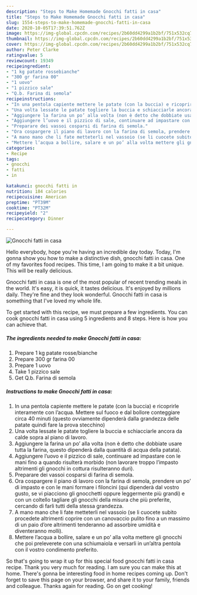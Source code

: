 ```yaml
---
description: "Steps to Make Homemade Gnocchi fatti in casa"
title: "Steps to Make Homemade Gnocchi fatti in casa"
slug: 1554-steps-to-make-homemade-gnocchi-fatti-in-casa
date: 2020-10-05T17:39:51.762Z
image: https://img-global.cpcdn.com/recipes/2b60dd4299a1b2bf/751x532cq70/gnocchi-fatti-in-casa-recipe-main-photo.jpg
thumbnail: https://img-global.cpcdn.com/recipes/2b60dd4299a1b2bf/751x532cq70/gnocchi-fatti-in-casa-recipe-main-photo.jpg
cover: https://img-global.cpcdn.com/recipes/2b60dd4299a1b2bf/751x532cq70/gnocchi-fatti-in-casa-recipe-main-photo.jpg
author: Peter Clarke
ratingvalue: 5
reviewcount: 19349
recipeingredient:
- "1 kg patate rossebianche"
- "300 gr farina 00"
- "1 uovo"
- "1 pizzico sale"
- "Q.b. Farina di semola"
recipeinstructions:
- "In una pentola capiente mettere le patate (con la buccia) e ricoprirle interamente con l’acqua. Mettere sul fuoco e dal bollore conteggiare circa 40 minuti (questo ovviamente dipenderà dalla grandezza delle patate quindi fare la prova stecchino)"
- "Una volta lessate le patate togliere la buccia e schiacciarle ancora da calde sopra al piano di lavoro."
- "Aggiungere la farina un po’ alla volta (non è detto che dobbiate usare tutta la farina, questo dipenderà dalla quantità di acqua della patata)."
- "Aggiungere l’uovo e il pizzico di sale, continuare ad impastare con le mani fino a quando risulterà morbido (non lavorare troppo l’impasto altrimenti gli gnocchi in cottura risulteranno duri)."
- "Preparare dei vassoi cosparsi di farina di semola."
- "Ora cospargere il piano di lavoro con la farina di semola, prendere un po’ di impasto e con le mani formare i filoncini (qui dipenderà dal vostro gusto, se vi piacciono gli gnocchetti oppure leggermente più grandi) e con un coltello tagliare gli gnocchi della misura che più preferite, cercando di farli tutti della stessa grandezza."
- "A mano mano che li fate metteterli nel vassoio (se li cuocete subito procedete altrimenti coprire con un canovaccio pulito fino a un massimo di un paio d’ore altrimenti tenderanno ad assorbire umidità e diventeranno molli)."
- "Mettere l’acqua a bollire, salare e un po’ alla volta mettere gli gnocchi che poi preleverete con una schiumaiola e versarli in un’altra pentola con il vostro condimento preferito."
categories:
- Recipe
tags:
- gnocchi
- fatti
- in

katakunci: gnocchi fatti in 
nutrition: 184 calories
recipecuisine: American
preptime: "PT39M"
cooktime: "PT32M"
recipeyield: "2"
recipecategory: Dinner

---
```



![Gnocchi fatti in casa](https://img-global.cpcdn.com/recipes/2b60dd4299a1b2bf/751x532cq70/gnocchi-fatti-in-casa-recipe-main-photo.jpg)

Hello everybody, hope you're having an incredible day today. Today, I'm gonna show you how to make a distinctive dish, gnocchi fatti in casa. One of my favorites food recipes. This time, I am going to make it a bit unique. This will be really delicious.

Gnocchi fatti in casa is one of the most popular of recent trending meals in the world. It's easy, it is quick, it tastes delicious. It's enjoyed by millions daily. They're fine and they look wonderful. Gnocchi fatti in casa is something that I've loved my whole life.




To get started with this recipe, we must prepare a few ingredients. You can cook gnocchi fatti in casa using 5 ingredients and 8 steps. Here is how you can achieve that.

<!--inarticleads1-->

##### The ingredients needed to make Gnocchi fatti in casa:

1. Prepare 1 kg patate rosse/bianche
1. Prepare 300 gr farina 00
1. Prepare 1 uovo
1. Take 1 pizzico sale
1. Get Q.b. Farina di semola




<!--inarticleads2-->

##### Instructions to make Gnocchi fatti in casa:

1. In una pentola capiente mettere le patate (con la buccia) e ricoprirle interamente con l’acqua. Mettere sul fuoco e dal bollore conteggiare circa 40 minuti (questo ovviamente dipenderà dalla grandezza delle patate quindi fare la prova stecchino)
1. Una volta lessate le patate togliere la buccia e schiacciarle ancora da calde sopra al piano di lavoro.
1. Aggiungere la farina un po’ alla volta (non è detto che dobbiate usare tutta la farina, questo dipenderà dalla quantità di acqua della patata).
1. Aggiungere l’uovo e il pizzico di sale, continuare ad impastare con le mani fino a quando risulterà morbido (non lavorare troppo l’impasto altrimenti gli gnocchi in cottura risulteranno duri).
1. Preparare dei vassoi cosparsi di farina di semola.
1. Ora cospargere il piano di lavoro con la farina di semola, prendere un po’ di impasto e con le mani formare i filoncini (qui dipenderà dal vostro gusto, se vi piacciono gli gnocchetti oppure leggermente più grandi) e con un coltello tagliare gli gnocchi della misura che più preferite, cercando di farli tutti della stessa grandezza.
1. A mano mano che li fate metteterli nel vassoio (se li cuocete subito procedete altrimenti coprire con un canovaccio pulito fino a un massimo di un paio d’ore altrimenti tenderanno ad assorbire umidità e diventeranno molli).
1. Mettere l’acqua a bollire, salare e un po’ alla volta mettere gli gnocchi che poi preleverete con una schiumaiola e versarli in un’altra pentola con il vostro condimento preferito.




So that's going to wrap it up for this special food gnocchi fatti in casa recipe. Thank you very much for reading. I am sure you can make this at home. There's gonna be interesting food in home recipes coming up. Don't forget to save this page on your browser, and share it to your family, friends and colleague. Thanks again for reading. Go on get cooking!
